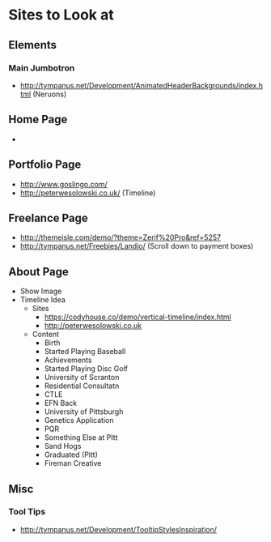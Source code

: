 # Sites to Look at

## Elements

### Main Jumbotron
- http://tympanus.net/Development/AnimatedHeaderBackgrounds/index.html (Neruons)

## Home Page
- 

## Portfolio Page
- http://www.goslingo.com/
- http://peterwesolowski.co.uk/ (Timeline)

## Freelance Page
- http://themeisle.com/demo/?theme=Zerif%20Pro&ref=5257
- http://tympanus.net/Freebies/Landio/ (Scroll down to payment boxes)

## About Page
- Show Image
- Timeline Idea
	- Sites
		- https://codyhouse.co/demo/vertical-timeline/index.html
		- http://peterwesolowski.co.uk
	- Content
		- Birth
		- Started Playing Baseball
		- Achievements
		- Started Playing Disc Golf
		- University of Scranton 
		- Residential Consultatn
		- CTLE
		- EFN Back
		- University of Pittsburgh
		- Genetics Application 
		- PQR
		- Something Else at PItt
		- Sand Hogs 
		- Graduated (Pitt)
		- Fireman Creative

## Misc

### Tool Tips 
- http://tympanus.net/Development/TooltipStylesInspiration/

